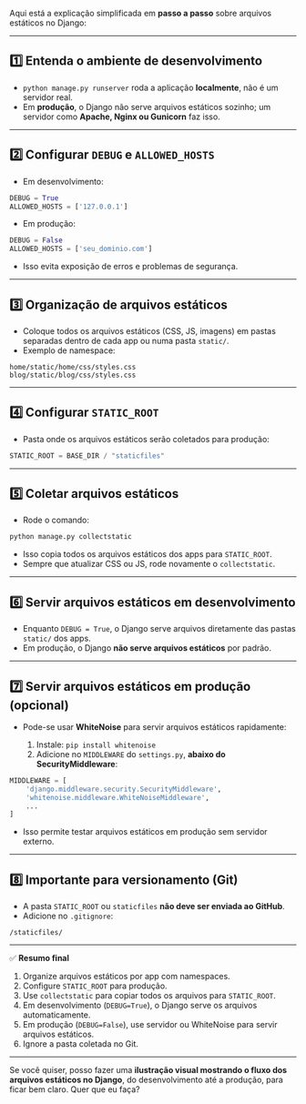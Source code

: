 Aqui está a explicação simplificada em **passo a passo** sobre arquivos estáticos no Django:

---

## 1️⃣ Entenda o ambiente de desenvolvimento

* `python manage.py runserver` roda a aplicação **localmente**, não é um servidor real.
* Em **produção**, o Django não serve arquivos estáticos sozinho; um servidor como **Apache, Nginx ou Gunicorn** faz isso.

---

## 2️⃣ Configurar `DEBUG` e `ALLOWED_HOSTS`

* Em desenvolvimento:

```python
DEBUG = True
ALLOWED_HOSTS = ['127.0.0.1']
```

* Em produção:

```python
DEBUG = False
ALLOWED_HOSTS = ['seu_dominio.com']
```

* Isso evita exposição de erros e problemas de segurança.

---

## 3️⃣ Organização de arquivos estáticos

* Coloque todos os arquivos estáticos (CSS, JS, imagens) em pastas separadas dentro de cada app ou numa pasta `static/`.
* Exemplo de namespace:

```
home/static/home/css/styles.css
blog/static/blog/css/styles.css
```

---

## 4️⃣ Configurar `STATIC_ROOT`

* Pasta onde os arquivos estáticos serão coletados para produção:

```python
STATIC_ROOT = BASE_DIR / "staticfiles"
```

---

## 5️⃣ Coletar arquivos estáticos

* Rode o comando:

```bash
python manage.py collectstatic
```

* Isso copia todos os arquivos estáticos dos apps para `STATIC_ROOT`.
* Sempre que atualizar CSS ou JS, rode novamente o `collectstatic`.

---

## 6️⃣ Servir arquivos estáticos em desenvolvimento

* Enquanto `DEBUG = True`, o Django serve arquivos diretamente das pastas `static/` dos apps.
* Em produção, o Django **não serve arquivos estáticos** por padrão.

---

## 7️⃣ Servir arquivos estáticos em produção (opcional)

* Pode-se usar **WhiteNoise** para servir arquivos estáticos rapidamente:

  1. Instale: `pip install whitenoise`
  2. Adicione no `MIDDLEWARE` do `settings.py`, **abaixo do SecurityMiddleware**:

```python
MIDDLEWARE = [
    'django.middleware.security.SecurityMiddleware',
    'whitenoise.middleware.WhiteNoiseMiddleware',
    ...
]
```

* Isso permite testar arquivos estáticos em produção sem servidor externo.

---

## 8️⃣ Importante para versionamento (Git)

* A pasta `STATIC_ROOT` ou `staticfiles` **não deve ser enviada ao GitHub**.
* Adicione no `.gitignore`:

```
/staticfiles/
```

---

✅ **Resumo final**

1. Organize arquivos estáticos por app com namespaces.
2. Configure `STATIC_ROOT` para produção.
3. Use `collectstatic` para copiar todos os arquivos para `STATIC_ROOT`.
4. Em desenvolvimento (`DEBUG=True`), o Django serve os arquivos automaticamente.
5. Em produção (`DEBUG=False`), use servidor ou WhiteNoise para servir arquivos estáticos.
6. Ignore a pasta coletada no Git.

---

Se você quiser, posso fazer uma **ilustração visual mostrando o fluxo dos arquivos estáticos no Django**, do desenvolvimento até a produção, para ficar bem claro. Quer que eu faça?
